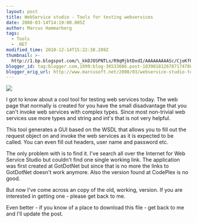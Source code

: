 ```yaml
---
layout: post
title: WebService studio - Tools for testing webservices
date: 2008-03-14T14:19:00.005Z
author: Marcus Hammarberg
tags:
  - Tools
  - .NET
modified_time: 2010-12-14T15:22:38.289Z
thumbnail: >-
  http://1.bp.blogspot.com/\_kkDJOSPNTLs/R9qMjbtDxdI/AAAAAAAAASc/CjoKf0Uyu1I/s72-c/webservicestudio.JPG
blogger_id: tag:blogger.com,1999:blog-36533086.post-1039618126787174780
blogger_orig_url: http://www.marcusoft.net/2008/03/webservice-studio-tools-for-testing.html
---
```



[<img
src="http://1.bp.blogspot.com/_kkDJOSPNTLs/R9qMjbtDxdI/AAAAAAAAASc/CjoKf0Uyu1I/s320/webservicestudio.JPG"
id="BLOGGER_PHOTO_ID_5177605261975864786"
style="DISPLAY: block; MARGIN: 0px auto 10px; CURSOR: hand; TEXT-ALIGN: center"
data-border="0" />](http://1.bp.blogspot.com/_kkDJOSPNTLs/R9qMjbtDxdI/AAAAAAAAASc/CjoKf0Uyu1I/s1600-h/webservicestudio.JPG)

<div>

I got to know about a cool tool for testing web services today. The web
page that normally is created for you have the small disadvantage that
you can't invoke web services with complex types. Since most non-trivial
web services use more types and string and int's that is not very
helpful.

This tool generates a GUI based on the WSDL that allows you to fill out
the request object on and invoke the web services as it is expected to
be called. You can even fill out headers, user name and password etc.

The only problem with is to find it. I've search all over the Internet
for Web Service Studio but couldn't find one single working link. The
application was first created at GotDotNet but since that is no more the
links to GotDotNet doesn't work anymore. Also the version found at
CodePlex is no good.

But now I've come across an copy of the old, working, version. If you
are interested in getting one - please get back to me.

Even better - if you know of a place to download this file - get back to
me and I'll update the post.

</div>
